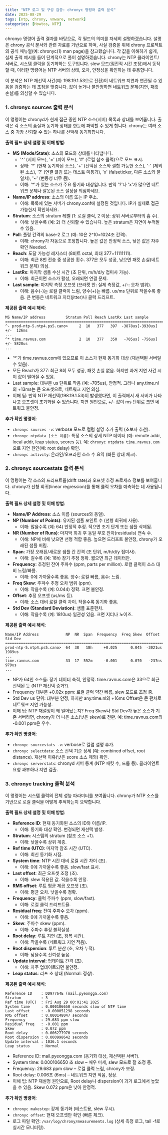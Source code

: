 ```yaml
---
title: "NTP 로그 및 구성 검증: chronyc 명령어 출력 분석"
date: 2025-08-29
tags: [ntp, chrony, vmware, network]
categories: [Howtos, NTP]
---
```


chronyc 명령어 출력 결과를 바탕으로, 각 필드의 의미를 자세히 설명하겠습니다. 설명은 chrony 공식 문서와 관련 자료를 기반으로 하며, 사실 검증을 위해 chrony 프로젝트의 공식 매뉴얼(예: chronyc(1) man page)을 참고했습니다. 각 값을 이해하기 쉽게, 실제 출력 예시를 들어 단계적으로 풀어 설명하겠습니다. chrony는 NTP 클라이언트/서버로, 시스템 클럭을 동기화하는 도구입니다. slew 모드(점진적 시간 조정)에서 동작할 때, 이러한 명령어는 NTP 서버의 상태, 오차, 안정성을 확인하는 데 유용합니다.

이 분석은 NTP 재선택 사건(예: 198.19.1.53으로 전환)이 네트워크 지연과 연관될 수 있음을 검증하는 데 초점을 맞춥니다. 값이 높거나 불안정하면 네트워크 문제(지연, 패킷 손실)를 의심할 수 있습니다.

### 1. chronyc sources 출력 분석
이 명령어는 chronyd가 현재 접근 중인 NTP 소스(서버) 목록과 상태를 보여줍니다. 출력은 각 소스의 품질과 동기화 상태를 한눈에 파악할 수 있게 합니다. chrony는 여러 소스 중 가장 신뢰할 수 있는 하나를 선택해 동기화합니다.

**출력 필드 상세 설명 및 이해 방법**:
- **MS (Mode/State)**: 소스의 모드와 상태를 나타냅니다.
  - '^' (서버 모드), '=' (피어 모드), '#' (로컬 참조 클럭)으로 모드 표시.
  - 상태: '*' (현재 동기화된 소스), '+' (선택된 소스와 결합 가능한 소스), '-' (제외된 소스), '?' (연결 끊김 또는 테스트 미통과), 'x' (falseticker, 다른 소스와 불일치), '~' (변동성 너무 큼).
  - 이해: '*'가 있는 소스가 주요 동기화 대상입니다. 만약 '?'나 'x'가 많으면 네트워크 문제나 잘못된 소스 설정을 의심하세요.
- **Name/IP address**: 소스의 이름 또는 IP 주소.
  - 이해: 목록에 있는 서버가 chrony.conf에 설정된 것입니다. IP가 실제로 접근 가능한지 확인하세요.
- **Stratum**: 소스의 stratum 레벨 (1: 로컬 클럭, 2 이상: 상위 서버로부터의 홉 수).
  - 이해: 낮을수록 (예: 2) 더 신뢰할 수 있습니다. 높은 stratum은 지연이 누적될 수 있음.
- **Poll**: 폴링 간격의 base-2 로그 (예: 10은 2^10=1024초 간격).
  - 이해: chrony가 자동으로 조정합니다. 높은 값은 안정적 소스, 낮은 값은 자주 확인 Needed.
- **Reach**: 도달 가능성 레지스터 (8비트 octal, 최대 377=11111111).
  - 이해: 최근 8번 전송 중 성공한 횟수. 377은 모두 성공, 낮으면 패킷 손실(네트워크 문제) 의심.
- **LastRx**: 마지막 샘플 수신 시간 (초 단위, m/h/d/y 접미사 가능).
  - 이해: 최근이면 소스가 활성, 오래되면 연결 문제.
- **Last sample**: 마지막 측정 오프셋 (브라켓 안: 실제 측정값, +/-: 오차 범위).
  - 이해: 음수(-)는 로컬 클럭이 느림, 양수(+)는 빠름. us/ms 단위로 작을수록 좋음. 큰 변동은 네트워크 지터(jitter)나 클럭 드리프트.

**제공된 출력 예시 해석**:
```
MS Name/IP address         Stratum Poll Reach LastRx Last sample
===============================================================================
^- prod-ntp-5.ntp4.ps5.cano>     2  10   377   397  -3878us[-3930us] +/-  126ms
...
^* time.ravnus.com               2  10   377   350   -705us[ -756us] +/- 5828us
...
```
- '*'가 time.ravnus.com에 있으므로 이 소스가 현재 동기화 대상 (재선택된 서버일 수 있음).
- 모든 Reach가 377: 최근 8회 모두 성공, 패킷 손실 없음. 하지만 과거 지연 사건 시 이 값이 떨어질 수 있음.
- Last sample: 대부분 us 단위로 작음 (예: -705us), 안정적. 그러나 any.time.nl의 +13ms는 큰 오프셋으로, 네트워크 지연 의심.
- 이해 팁: 만약 NTP 재선택(198.19.1.53)이 발생했다면, 이 출력에서 새 서버가 나타나고 오프셋이 초기화될 수 있습니다. 지연 원인으로, +/- 값이 ms 단위로 크면 네트워크 불안정.

**추가 확인 명령어**:
- `chronyc sources -v`: verbose 모드로 컬럼 설명 추가 출력 (초보자 추천).
- `chronyc ntpdata [소스 이름]`: 특정 소스의 상세 NTP 데이터 (예: remote addr, local addr, leap status, scores 등). 예: `chronyc ntpdata time.ravnus.com`으로 지연 원인(예: root delay) 확인.
- `chronyc activity`: 온라인/오프라인 소스 수 요약 (빠른 상태 체크).

### 2. chronyc sourcestats 출력 분석
이 명령어는 각 소스의 드리프트율(drift rate)과 오프셋 추정 프로세스 정보를 보여줍니다. chrony가 선형 회귀(linear regression)를 통해 클럭 오차를 예측하는 데 사용됩니다.

**출력 필드 상세 설명 및 이해 방법**:
- **Name/IP Address**: 소스 이름 (sources와 동일).
- **NP (Number of Points)**: 유지된 샘플 포인트 수 (선형 회귀에 사용).
  - 이해: 많을수록 (예: 64) 안정적 추정. 적으면 초기 단계 또는 샘플 삭제됨.
- **NR (Number of Runs)**: 마지막 회귀 후 동일 부호 잔차(residuals) 연속 수.
  - 이해: NP에 비해 낮으면 선형 적합 좋음. 높으면 드리프트 불안정, chrony가 오래된 샘플 버림.
- **Span**: 가장 오래된/새로운 샘플 간 간격 (초 단위, m/h/d/y 접미사).
  - 이해: 길수록 (예: 18h) 장기 추정 정확. 짧으면 최근 데이터만.
- **Frequency**: 추정된 잔여 주파수 (ppm, parts per million). 로컬 클럭이 소스 대비 느림/빠름.
  - 이해: 0에 가까울수록 좋음. 양수: 로컬 빠름, 음수: 느림.
- **Freq Skew**: 주파수 추정 오차 범위 (ppm).
  - 이해: 작을수록 (예: 0.044) 정확. 크면 불안정.
- **Offset**: 추정 오프셋 (us/ms 등).
  - 이해: 소스 대비 로컬 클럭 차이. 작을수록 동기화 좋음.
- **Std Dev (Standard Deviation)**: 샘플 표준편차.
  - 이해: 작을수록 (예: 1810us) 일관성 있음. 크면 지터나 노이즈.

**제공된 출력 예시 해석**:
```
Name/IP Address            NP  NR  Span  Frequency  Freq Skew  Offset  Std Dev
==============================================================================
prod-ntp-5.ntp4.ps5.cano>  64  38   18h     +0.025      0.045  -3021us  1989us
...
time.ravnus.com            33  17  552m     -0.001      0.070   -237ns   979us
...
```
- NP가 64인 소스들: 장기 데이터 축적, 안정적. time.ravnus.com은 33으로 최근 선택된 듯 (NTP 재선택 증거?).
- Frequency 대부분 +0.02x ppm: 로컬 클럭 약간 빠름, slew 모드로 조정 중.
- Std Dev us 단위: 대부분 안정, 하지만 any.time.nl의 +16ms Offset은 큰 편차로 네트워크 지연 가능성.
- 이해 팁: NTP 재설정이 왜 일어났는지? Freq Skew나 Std Dev가 높은 소스가 기존 서버라면, chrony가 더 나은 소스(낮은 skew)로 전환. 예: time.ravnus.com의 -0.001 ppm은 우수.

**추가 확인 명령어**:
- `chronyc sourcestats -v`: verbose로 컬럼 설명 추가.
- `chronyc selectdata`: 소스 선택 기준 상세 (예: combined offset, root distance). 재선택 이유(낮은 score 소스 제외) 확인.
- `chronyc serverstats`: chronyd 서버 통계 (NTP 패킷 수, 드롭 등). 클라이언트 요청 과부하나 지연 검출.

### 3. chronyc tracking 출력 분석
이 명령어는 시스템 클럭의 전체 성능 파라미터를 보여줍니다. chrony가 NTP 소스를 기반으로 로컬 클럭을 어떻게 추적하는지 요약합니다.

**출력 필드 상세 설명 및 이해 방법**:
- **Reference ID**: 현재 동기화된 소스의 ID와 이름/IP.
  - 이해: 동기화 대상 확인. 변경되면 재선택 발생.
- **Stratum**: 시스템의 stratum (참조 소스 +1).
  - 이해: 낮을수록 상위 계층.
- **Ref time (UTC)**: 마지막 참조 시간 (UTC).
  - 이해: 최신 동기화 시점.
- **System time**: NTP 시간 대비 로컬 시간 차이 (초).
  - 이해: 0에 가까울수록 좋음. slow/fast 표시.
- **Last offset**: 최근 오프셋 조정 (초).
  - 이해: slew 적용된 값. 작을수록 안정.
- **RMS offset**: 루트 평균 제곱 오프셋 (초).
  - 이해: 평균 오차. 낮을수록 정확.
- **Frequency**: 클럭 주파수 (ppm, slow/fast).
  - 이해: 로컬 클럭 드리프트율.
- **Residual freq**: 잔여 주파수 오차 (ppm).
  - 이해: 0에 가까울수록 좋음.
- **Skew**: 주파수 skew (ppm).
  - 이해: 주파수 추정 불확실성.
- **Root delay**: 루트 지연 (초, 왕복 시간).
  - 이해: 작을수록 (네트워크 지연 적음).
- **Root dispersion**: 루트 분산 (초, 오차 누적).
  - 이해: 낮을수록 신뢰성 높음.
- **Update interval**: 업데이트 간격 (초).
  - 이해: 자주 업데이트되면 불안정.
- **Leap status**: 리프 초 상태 (Normal: 정상).

**제공된 출력 예시 해석**:
```
Reference ID    : DD97764E (mail.pyeongga.com)
Stratum         : 3
Ref time (UTC)  : Fri Aug 29 00:01:41 2025
System time     : 0.000106650 seconds slow of NTP time
Last offset     : -0.000051298 seconds
RMS offset      : 0.000148047 seconds
Frequency       : 29.683 ppm slow
Residual freq   : -0.001 ppm
Skew            : 0.072 ppm
Root delay      : 0.006277970 seconds
Root dispersion : 0.000998642 seconds
Update interval : 1036.1 seconds
Leap status     : Normal
```
- Reference ID: mail.pyeongga.com (동기화 대상, 재선택된 서버?).
- System time: 0.000106650 초 slow – 매우 미세, slew 모드로 잘 조정 중.
- Frequency: 29.683 ppm slow – 로컬 클럭 느림, chrony가 보정.
- Root delay: 0.006초 (6ms) – 네트워크 지연 작음, 정상.
- 이해 팁: NTP 재설정 원인으로, Root delay나 dispersion이 과거 로그에서 높았을 수 있음. Skew 0.072 ppm은 낮아 안정적.

**추가 확인 명령어**:
- `chronyc makestep`: 강제 동기화 (테스트용, slew 무시).
- `chronyc offset`: 현재 오프셋만 확인 (빠른 체크).
- 로그 파일 확인: `/var/log/chrony/measurements.log` (상세 측정 로그, tail -f로 실시간 모니터링).

